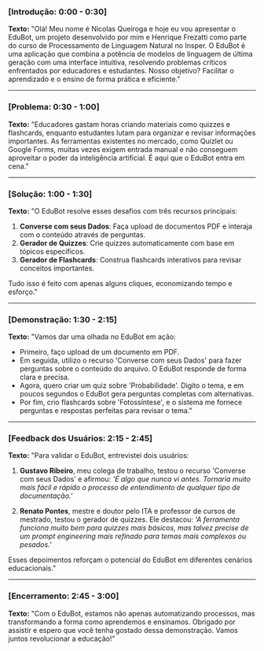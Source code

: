 ### **[Introdução: 0:00 - 0:30]**
**Texto:**
"Olá! Meu nome é Nicolas Queiroga e hoje eu vou apresentar o EduBot, um projeto desenvolvido por mim e Henrique Frezatti como parte do curso de Processamento de Linguagem Natural no Insper. O EduBot é uma aplicação que combina a potência de modelos de linguagem de última geração com uma interface intuitiva, resolvendo problemas críticos enfrentados por educadores e estudantes. Nosso objetivo? Facilitar o aprendizado e o ensino de forma prática e eficiente."

---

### **[Problema: 0:30 - 1:00]**
**Texto:**
"Educadores gastam horas criando materiais como quizzes e flashcards, enquanto estudantes lutam para organizar e revisar informações importantes. As ferramentas existentes no mercado, como Quizlet ou Google Forms, muitas vezes exigem entrada manual e não conseguem aproveitar o poder da inteligência artificial. É aqui que o EduBot entra em cena."

---

### **[Solução: 1:00 - 1:30]**
**Texto:**
"O EduBot resolve esses desafios com três recursos principais:
1. **Converse com seus Dados**: Faça upload de documentos PDF e interaja com o conteúdo através de perguntas.
2. **Gerador de Quizzes**: Crie quizzes automaticamente com base em tópicos específicos.
3. **Gerador de Flashcards**: Construa flashcards interativos para revisar conceitos importantes.

Tudo isso é feito com apenas alguns cliques, economizando tempo e esforço."

---

### **[Demonstração: 1:30 - 2:15]**
**Texto:**
"Vamos dar uma olhada no EduBot em ação:
- Primeiro, faço upload de um documento em PDF.
- Em seguida, utilizo o recurso 'Converse com seus Dados' para fazer perguntas sobre o conteúdo do arquivo. O EduBot responde de forma clara e precisa.
- Agora, quero criar um quiz sobre 'Probabilidade'. Digito o tema, e em poucos segundos o EduBot gera perguntas completas com alternativas.
- Por fim, crio flashcards sobre 'Fotossíntese', e o sistema me fornece perguntas e respostas perfeitas para revisar o tema."

---

### **[Feedback dos Usuários: 2:15 - 2:45]**
**Texto:**
"Para validar o EduBot, entrevistei dois usuários:
1. **Gustavo Ribeiro**, meu colega de trabalho, testou o recurso 'Converse com seus Dados' e afirmou: *'É algo que nunca vi antes. Tornaria muito mais fácil e rápido o processo de entendimento de qualquer tipo de documentação.'*

2. **Renato Pontes**, mestre e doutor pelo ITA e professor de cursos de mestrado, testou o gerador de quizzes. Ele destacou:
   *'A ferramenta funciona muito bem para quizzes mais básicos, mas talvez precise de um prompt engineering mais refinado para temas mais complexos ou pesados.'*

Esses depoimentos reforçam o potencial do EduBot em diferentes cenários educacionais."

---

### **[Encerramento: 2:45 - 3:00]**
**Texto:**
"Com o EduBot, estamos não apenas automatizando processos, mas transformando a forma como aprendemos e ensinamos. Obrigado por assistir e espero que você tenha gostado dessa demonstração. Vamos juntos revolucionar a educação!"

